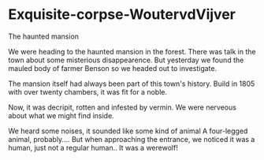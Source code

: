 # Exquisite-corpse-WoutervdVijver

The haunted mansion

We were heading to the haunted mansion in the forest.
There was talk in the town about some misterious disappearence.
But yesterday we found the mauled body of farmer Benson so we headed out to investigate.

The mansion itself had always been part of this town's history.
Build in 1805 with over twenty chambers, it was fit for a noble.

Now, it was decripit, rotten and infested by vermin. We were nerveous about what we might find inside.

We heard some noises, it sounded like some kind of animal
A four-legged animal, probably....
But when approaching the entrance, we noticed it was a human, just not a regular human.. It was a werewolf!

